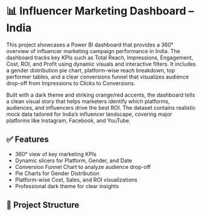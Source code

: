 # 📊 Influencer Marketing Dashboard – India

This project showcases a Power BI dashboard that provides a 360° overview of influencer marketing campaign performance in India. The dashboard tracks key KPIs such as Total Reach, Impressions, Engagement, Cost, ROI, and Profit using dynamic visuals and interactive filters. It includes a gender distribution pie chart, platform-wise reach breakdown, top performer tables, and a clear conversions funnel that visualizes audience drop-off from Impressions to Clicks to Conversions.

Built with a dark theme and striking orange/red accents, the dashboard tells a clean visual story that helps marketers identify which platforms, audiences, and influencers drive the best ROI. The dataset contains realistic mock data tailored for India’s influencer landscape, covering major platforms like Instagram, Facebook, and YouTube.

## ✅ Features

- 360° view of key marketing KPIs
- Dynamic slicers for Platform, Gender, and Date
- Conversion Funnel Chart to analyze audience drop-off
- Pie Charts for Gender Distribution
- Platform-wise Cost, Sales, and ROI visualizations
- Professional dark theme for clear insights

## 📂 Project Structure


